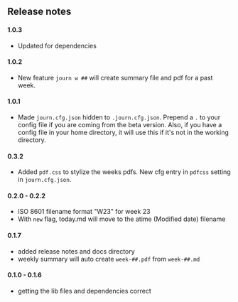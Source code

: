 ## Release notes

#### 1.0.3
* Updated for dependencies

#### 1.0.2
* New feature `journ w ##` will create summary file and pdf for a past week.

#### 1.0.1
* Made `journ.cfg.json` hidden to `.journ.cfg.json`. Prepend a `.` to your config
file if you are coming from the beta version. Also, if you have a config file in
your home directory, it will use this if it's not in the working directory.

#### 0.3.2
* Added `pdf.css` to stylize the weeks pdfs. New cfg entry in `pdfcss` setting in `journ.cfg.json`.

#### 0.2.0 - 0.2.2
* ISO 8601 filename format "W23" for week 23
* With `new` flag, today.md will move to the atime (Modified date) filename

#### 0.1.7
* added release notes and docs directory
* weekly summary will auto create `week-##.pdf` from `week-##.md`

#### 0.1.0 - 0.1.6
* getting the lib files and dependencies correct
